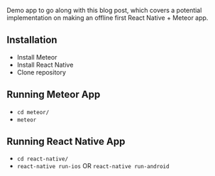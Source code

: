 Demo app to go along with this blog post, which covers a potential implementation on making an offline first React Native + Meteor app.

## Installation

- Install Meteor
- Install React Native
- Clone repository

## Running Meteor App

- `cd meteor/`
- `meteor`

## Running React Native App

- `cd react-native/`
- `react-native run-ios` OR `react-native run-android`
